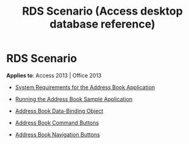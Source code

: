 ﻿---
title: RDS Scenario (Access desktop database reference)
TOCTitle: RDS Scenario
ms:assetid: 61b4b047-4a8f-491c-868e-08aa87d81dff
ms:mtpsurl: https://msdn.microsoft.com/library/JJ249361(v=office.15)
ms:contentKeyID: 48545218
ms.date: 09/18/2015
mtps_version: v=office.15
---

# RDS Scenario


**Applies to**: Access 2013 | Office 2013

  - [System Requirements for the Address Book Application](system-requirements-for-the-address-book-application.md)

  - [Running the Address Book Sample Application](running-the-address-book-sample-application.md)

  - [Address Book Data-Binding Object](address-book-data-binding-object.md)

  - [Address Book Command Buttons](address-book-command-buttons.md)

  - [Address Book Navigation Buttons](address-book-navigation-buttons.md)

